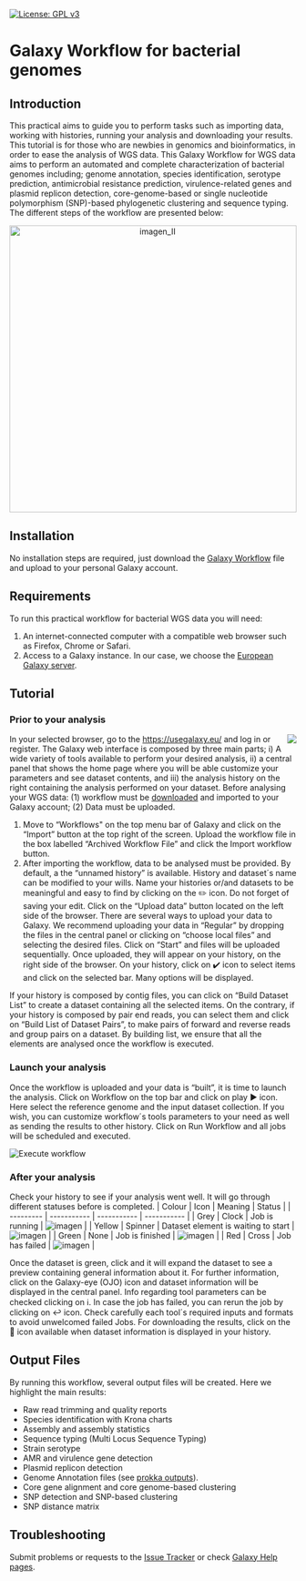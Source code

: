 [![License: GPL v3](https://img.shields.io/badge/License-GPL%20v3-blue.svg)](https://www.gnu.org/licenses/gpl-3.0)
# Galaxy Workflow for bacterial genomes 
## Introduction
This practical aims to guide you to perform tasks such as importing data, working with histories, running your analysis and downloading your results. This tutorial is for those who are newbies in genomics and bioinformatics, in order to ease the analysis of WGS data.
This Galaxy Workflow for WGS data aims to perform an automated and complete characterization of bacterial genomes including; genome annotation, species identification, serotype prediction, antimicrobial resistance prediction, virulence-related genes and plasmid replicon detection, core-genome-based or single nucleotide polymorphism (SNP)-based phylogenetic clustering and sequence typing. 
The different steps of the workflow are presented below:
<p align="center">
<img width="504" alt="imagen_II" src="https://user-images.githubusercontent.com/75436856/201197444-81ef6dbf-e979-43c5-8a8a-64a663819265.PNG">
</p>

## Installation
No installation steps are required, just download the [Galaxy Workflow](https://github.com/aatxaerandio/Galaxy_Workflow_for_Genomic_Analysis/blob/main/Genomic%20Analysis%20Workflow.ga) file and upload to your personal Galaxy account.
## Requirements
To run this practical workflow for bacterial WGS data you will need:
1. An internet-connected computer with a compatible web browser such as Firefox, Chrome or Safari.
2. Access to a Galaxy instance. In our case, we choose the [European Galaxy server](https://usegalaxy.eu/).
## Tutorial
### Prior to your analysis
<img align="right" src="[!](https://user-images.githubusercontent.com/75436856/201198434-0c0223a9-cd69-432a-bd5d-dc637693c733.png)">

In your selected browser, go to the https://usegalaxy.eu/ and log in or register. 
The Galaxy web interface is composed by three main parts; i) A wide variety of tools available to perform your desired analysis, ii) a central panel that shows the home page where you will be able customize your parameters and see dataset contents, and iii) the analysis history on the right containing the analysis performed on your dataset. 
Before analysing your WGS data: (1) workflow must be [downloaded](https://github.com/aatxaerandio/Galaxy_Workflow_for_Genomic_Analysis/blob/main/Genomic%20Analysis%20Workflow.ga) and imported to your Galaxy account; (2) Data must be uploaded. 

1. Move to “Workflows" on the top menu bar of Galaxy and click on the “Import” button at the top right of the screen. Upload the workflow file in the box labelled “Archived Workflow File” and click the Import workflow button.
2. After importing the workflow, data to be analysed must be provided. By default, a the “unnamed history” is available. History and dataset´s name can be modified to your wills. Name your histories or/and datasets to be meaningful and easy to find by clicking on the :pencil2: icon. Do not forget of saving your edit. Click on the “Upload data” button located on the left side of the browser. There are several ways to upload your data to Galaxy. We recommend uploading your data in “Regular” by dropping the files in the central panel or clicking on “choose local files” and selecting the desired files. Click on “Start” and files will be uploaded sequentially. Once uploaded, they will appear on your history, on the right side of the browser. On your history, click on :heavy_check_mark: icon to select items and click on the selected bar. Many options will be displayed. 

If your history is composed by contig files, you can click on “Build Dataset List” to create a dataset containing all the selected items. On the contrary, if your history is composed by pair end reads, you can select them and click on “Build List of Dataset Pairs”, to make pairs of forward and reverse reads and group pairs on a dataset. By building list, we ensure that all the elements are analysed once the workflow is executed. 

### Launch your analysis
Once the workflow is uploaded and your data is “built”, it is time to launch the analysis. 
Click on Workflow on the top bar and click on play :arrow_forward: icon. Here select the reference genome and the input dataset collection. If you wish, you can customize workflow´s tools parameters to your need as well as sending the results to other history.
Click on Run Workflow and all jobs will be scheduled and executed.

![Execute workflow](https://user-images.githubusercontent.com/75436856/201197647-69c00d20-3159-4061-a8c3-1729268a438a.PNG)


### After your analysis
Check your history to see if your analysis went well. It will go through different statuses before is completed. 
| Colour | Icon | Meaning | Status |
| --------- | ----------- |  ----------- |  ----------- |
| Grey | Clock | Job is running | ![imagen](https://user-images.githubusercontent.com/75436856/201066965-c7e31267-1337-4767-a522-37b3ca6a1698.png) |
| Yellow | Spinner | Dataset element is waiting to start | ![imagen](https://user-images.githubusercontent.com/75436856/201067118-50635c99-e0f0-4763-9e65-8afd21f698e1.png) |
| Green | None | Job is finished | ![imagen](https://user-images.githubusercontent.com/75436856/201067180-a2a998ff-c033-4b1a-bd03-94ab085cf99b.png) |
| Red | Cross | Job has failed | ![imagen](https://user-images.githubusercontent.com/75436856/201067155-6eba1b29-4871-410e-b630-da7408248df9.png) |

Once the dataset is green, click and it will expand the dataset to see a preview containing general information about it. For further information, click on the Galaxy-eye (OJO) icon and dataset information will be displayed in the central panel. Info regarding tool parameters can be checked clicking on :information_source:.
In case the job has failed, you can rerun the job by clicking on :leftwards_arrow_with_hook: icon. Check carefully each tool´s required inputs and formats to avoid unwelcomed failed Jobs. 
For downloading the results, click on the :floppy_disk: icon available when dataset information is displayed in your history.
## Output Files
By running this workflow, several output files will be created. Here we highlight the main results:
* Raw read trimming and quality reports
* Species identification with Krona charts
* Assembly and assembly statistics 
* Sequence typing (Multi Locus Sequence Typing)
* Strain serotype
* AMR and virulence gene detection
* Plasmid replicon detection
* Genome Annotation files (see [prokka outputs](https://github.com/tseemann/prokka#output-files)).
* Core gene alignment and core genome-based clustering
* SNP detection and SNP-based clustering
* SNP distance matrix
## Troubleshooting
Submit problems or requests to the [Issue Tracker](https://github.com/aatxaerandio/Galaxy_Workflow_for_Genomic_Analysis/issues) or check [Galaxy Help pages](https://help.galaxyproject.org/).

